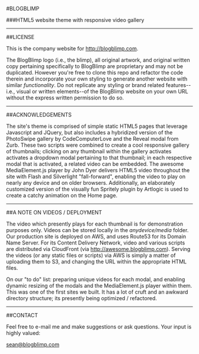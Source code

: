 #BLOGBLIMP

###HTML5 website theme with responsive video gallery

------------------------------------------------------------------------

##LICENSE

This is the company website for <http://blogblimp.com>.

The BlogBlimp logo (i.e., the blimp), all original artwork, and original written copy pertaining specifically to BlogBlimp are proprietary and may not be duplicated.  However you're free to clone this repo and refactor the code therein and incorporate your own styling to generate another website with similar _functionality_.  Do not replicate any styling or brand related features--i.e., visual or written elements--of the BlogBlimp website on your own URL without the express written permission to do so.

------------------------------------------------------------------------

##ACKNOWLEDGEMENTS

The site's theme is comprised of simple static HTML5 pages that leverage Javascript and JQuery, but also includes a hybridized version of the PhotoSwipe gallery by CodeComputerLove and the Reveal modal from Zurb.  These two scripts were combined to create a cool responsive gallery of thumbnails; clicking on any thumbnail within the gallery activates activates a dropdown modal pertaining to that thumbnail; in each respective modal that is activated, a related video can be embedded.  The awesome MediaElement.js player by John Dyer delivers HTML5 video throughout the site with Flash and Silverlight "fall-forward", enabling the video to play on nearly any device and on older browsers.  Additionally, an elaborately customized version of the visually fun Spritely plugin by Artlogic is used to create a catchy animation on the Home page.

------------------------------------------------------------------------

##A NOTE ON VIDEOS / DEPLOYMENT

The video which presently plays for each thumbnail is for demonstration purposes only.  Videos can be stored locally in the *anydevice/media* folder.  Our production site is deployed on AWS, and uses Route53 for its Domain Name Server. For its Content Delivery Network, video and various scripts are distributed via CloudFront (via http://awesome.blogblimp.com).  Serving the videos (or any static files or scripts) via AWS is simply a matter of uploading them to S3, and changing the URL within the appropriate HTML files.

On our "to do" list: preparing unique videos for each modal, and enabling dynamic resizing of the modals and the MediaElement.js player within them. This was one of the first sites we built.  It has a lot of cruft and an awkward directory structure; its presently being optimized / refactored.

------------------------------------------------------------------------

##CONTACT

Feel free to e-mail me and make suggestions or ask questions.  Your input is highly valued:

sean@blogblimp.com
